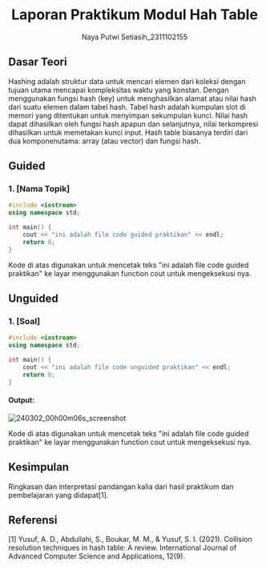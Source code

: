 # <h1 align="center">Laporan Praktikum Modul Hah Table</h1>
<p align="center">Naya Putwi Setiasih_2311102155</p>

## Dasar Teori

Hashing adalah struktur data untuk mencari elemen dari koleksi dengan tujuan utama mencapai kompleksitas waktu yang konstan. Dengan menggunakan fungsi hash (key) untuk menghasilkan alamat atau nilai hash dari suatu elemen dalam tabel hash. Tabel hash adalah kumpulan slot di memori yang ditentukan untuk menyimpan sekumpulan kunci. Nilai hash dapat dihasilkan oleh fungsi hash apapun dan selanjutnya, nilai terkompresi dihasilkan untuk memetakan kunci input. Hash table biasanya terdiri dari dua komponenutama:
array (atau vector) dan fungsi hash.

## Guided 

### 1. [Nama Topik]

```C++
#include <iostream>
using namespace std;

int main() {
    cout << "ini adalah file code guided praktikan" << endl;
    return 0;
}
```
Kode di atas digunakan untuk mencetak teks "ini adalah file code guided praktikan" ke layar menggunakan function cout untuk mengeksekusi nya.

## Unguided 

### 1. [Soal]

```C++
#include <iostream>
using namespace std;

int main() {
    cout << "ini adalah file code unguided praktikan" << endl;
    return 0;
}
```
#### Output:
![240302_00h00m06s_screenshot](https://github.com/suxeno/Struktur-Data-Assignment/assets/111122086/6d1727a8-fb77-4ecf-81ff-5de9386686b7)

Kode di atas digunakan untuk mencetak teks "ini adalah file code guided praktikan" ke layar menggunakan function cout untuk mengeksekusi nya.

## Kesimpulan
Ringkasan dan interpretasi pandangan kalia dari hasil praktikum dan pembelajaran yang didapat[1].

## Referensi
[1] Yusuf, A. D., Abdullahi, S., Boukar, M. M., & Yusuf, S. I. (2021). Collision resolution techniques in hash table: A review. International Journal of Advanced Computer Science and Applications, 12(9).